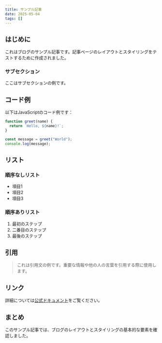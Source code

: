 ```yaml
---
title: サンプル記事
date: 2025-05-04
tags: []
---
```


## はじめに

これはブログのサンプル記事です。記事ページのレイアウトとスタイリングをテストするために作成されました。

### サブセクション

ここはサブセクションの例です。

## コード例

以下はJavaScriptのコード例です：

```javascript
function greet(name) {
  return `Hello, ${name}!`;
}

const message = greet("World");
console.log(message);
```

## リスト

### 順序なしリスト

- 項目1
- 項目2
- 項目3

### 順序ありリスト

1. 最初のステップ
2. 二番目のステップ
3. 最後のステップ

## 引用

> これは引用文の例です。重要な情報や他の人の言葉を引用する際に使用します。

## リンク

詳細については[公式ドキュメント](https://lume.land)をご覧ください。

## まとめ

このサンプル記事では、ブログのレイアウトとスタイリングの基本的な要素を確認しました。
